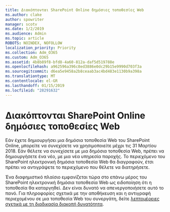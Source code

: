```yaml
---
title: Διακόπτονται SharePoint Online δημόσιες τοποθεσίες Web
ms.author: clake
author: spowriter
manager: scotv
ms.date: 1/2/2019
ms.audience: Admin
ms.topic: article
ROBOTS: NOINDEX, NOFOLLOW
localization_priority: Priority
ms.collection: Adm_O365
ms.custom: Adm_O365
ms.assetid: 4b8b89f8-bfd8-4a60-812a-daf5d519788e
ms.openlocfilehash: a962596a396c8ed3886e0dc29b15e9990d703f3a
ms.sourcegitcommit: d6ea5e9458a2b8ceaab3ac4bd483e1130b9a398a
ms.translationtype: MT
ms.contentlocale: el-GR
ms.lasthandoff: 01/15/2019
ms.locfileid: "28291632"
---
```

# <a name="sharepoint-online-public-websites-are-being-discontinued"></a>Διακόπτονται SharePoint Online δημόσιες τοποθεσίες Web

Εάν έχετε δημιουργήσει μια δημόσια τοποθεσία Web του SharePoint Online, μπορείτε να συνεχίσετε να χρησιμοποιείτε μέχρι τις 31 Μαρτίου 2018. Εάν θέλετε να συνεχίσετε με μια δημόσια τοποθεσία Web, πρέπει να δημιουργήσετε ένα νέο, με μια νέα υπηρεσία παροχής. Το περιεχόμενο του SharePoint ηλεκτρονική δημόσια τοποθεσία Web θα διαγραφούν, έτσι πρέπει να αντιγράψετε το περιεχόμενο που θέλετε να διατηρήσετε.
  
Ένα διαφημιστικό πλαίσιο εμφανίζεται τώρα στο επάνω μέρος του SharePoint ηλεκτρονική δημόσια τοποθεσία Web ως ειδοποίηση ότι η τοποθεσία θα καταργηθεί. Δεν είναι δυνατό να απενεργοποιήσετε αυτό το πανό. Για πληροφορίες σχετικά με την αποθήκευση και η αντιγραφή περιεχομένου σε μια τοποθεσία Web του συνεργάτη, δείτε [λεπτομέρειες σχετικά με τη διαδικασία διακοπή δυνατότητα](https://go.microsoft.com/fwlink/?linkid=866980). 
  

